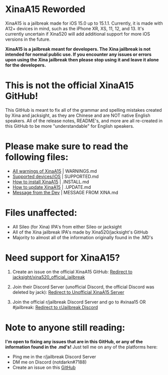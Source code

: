 # XinaA15 Reworded
XinaA15 is a jailbreak made for iOS 15.0 up to 15.1.1. Currently, it is made with A12+ devices in mind, such as the iPhone XR, XS, 11, 12, and 13.
It's currently uncertain if Xina520 will add additional support for more iOS versions in the future.

**XinaA15 is a jailbreak meant for developers. The Xina jailbreak is not intended for normal public use. If you encounter any issues or errors upon using the Xina jailbreak then please stop using it and leave it alone for the developers.**

# This is not the official XinaA15 GitHub!
This GitHub is meant to fix all of the grammar and spelling mistakes created by Xina and jacksight, as they are Chinese and are NOT native English speakers.
All of the release notes, README's, and more are all re-created in this GitHub to be more "understandable" for English speakers.

# Please make sure to read the following files:
- [All warnings of XinaA15](https://github.com/NotDarkn/XinaA15/blob/main/WARNINGS.md) | WARNINGS.md
- [Supported devices/iOS](https://github.com/NotDarkn/XinaA15/blob/main/SUPPORTED.md) | SUPPORTED.md
- [How to install XinaA15](https://github.com/NotDarkn/XinaA15/blob/main/.INSTALL.md) | .INSTALL.md
- [How to update XinaA15](https://github.com/NotDarkn/XinaA15/blob/main/.UPDATE.md) | .UPDATE.md
- [Message from the Dev](https://github.com/NotDarkn/XinaA15/blob/main/MESSAGE%20FROM%20XINA.md) | MESSAGE FROM XINA.md

# Files unaffected:
- All Sileo (for Xina) IPA's from either Sileo or jacksight
- All of the Xina jailbreak IPA's made by Xina520/jacksight's GitHub
- Majority to almost all of the information originally found in the .MD's

# Need support for XinaA15?
1. Create an issue on the official XinaA15 GitHub:
[Redirect to jacksight/xina520_official_jailbreak](https://github.com/jacksight/xina520_official_jailbreak/issues)

2. Join their Discord Server (unofficial Discord, the official Discord was deleted by jack):
[Redirect to Unofficial XinaA15 Server](https://discord.gg/G36MhwWAd3)

3. Join the official r/jailbreak Discord Server and go to #xinaa15 OR #jailbreak:
[Redirect to r/Jailbreak Discord](https://discord.gg/jb)

# Note to anyone still reading:
**I'm open to fixing any issues that are in this GitHub, or any of the information found in the .md's!** Just tell me on any of the platforms here:
- Ping me in the r/jailbreak Discord Server
- DM me on Discord (notdarkn#7188)
- Create an issue on this [GitHub](https://github.com/NotDarkn/XinaA15/issues)
